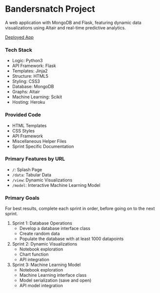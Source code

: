 # Bandersnatch Project

A web application with MongoDB and Flask, featuring dynamic data visualizations using Altair and real-time predictive analytics.

[Deployed App](https://bandersnatch.herokuapp.com)


### Tech Stack
- Logic: Python3
- API Framework: Flask
- Templates: Jinja2
- Structure: HTML5
- Styling: CSS3
- Database: MongoDB
- Graphs: Altair
- Machine Learning: Scikit
- Hosting: Heroku

### Provided Code
- HTML Templates
- CSS Styles
- API Framework
- Miscellaneous Helper Files
- Sprint Specific Documentation

### Primary Features by URL
- `/`: Splash Page
- `/data`: Tabular Data
- `/view`: Dynamic Visualizations
- `/model`: Interactive Machine Learning Model

### Primary Goals
For best results, complete each sprint in order, before going on to the next sprint.

1. Sprint 1: Database Operations
	- Develop a database interface class
	- Create random data
	- Populate the database with at least 1000 datapoints
2. Sprint 2: Dynamic Visualizations
	- Notebook exploration
	- Chart function
	- API integration
3. Sprint 3: Machine Learning Model
	- Notebook exploration
	- Machine Learning interface class
	- Model serialization (save and open)
	- API model integration






